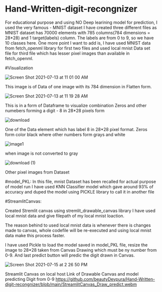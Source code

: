 # Hand-Written-digit-recongnizer

For educational purpose and using NO Deep learining model for prediction, I used the very famous - MNIST dataset
I have created three different files as MNIST dataset has 70000 elements with 785 columns(784 dimensions = 28*28) and 1 target(labels) column.
The labels are from 0 to 9, so we have 10 classes here. 
One more point I want to add is, I have used MNIST data from fetch_openml library for first two files and used local mnist Data set file for third file which has lesser pixel images than available in fetch_openml.

#Visualization

![Screen Shot 2021-07-13 at 11 01 00 AM](https://user-images.githubusercontent.com/82862957/125855776-31fd9f84-e3b6-4113-9e72-73fd72b3b2e1.png)

This image is of Data of one image with its 784 dimension in Flatten form.

![Screen Shot 2021-07-13 at 11 19 28 AM](https://user-images.githubusercontent.com/82862957/125855921-bc888a2b-ece3-42dd-a215-cce8a0ecb4b5.png)

This is in a form of Dataframe to visualize combination Zeros and other numebers forming a digit - 8 in 28*28 pixels form

![download](https://user-images.githubusercontent.com/82862957/125856306-19573037-9e66-4300-be87-ba173726d55f.png)

One of the Data element which has label 8 in 28*28 pixel format. Zeros form color black where other numbers form grays and white

![image1](https://user-images.githubusercontent.com/82862957/125856490-f01d683c-1834-42bb-a275-c9f82576aaca.png)

when image is not converted to gray 

![download (1)](https://user-images.githubusercontent.com/82862957/125856702-3c8456c4-f217-4a5a-a958-908df903717b.png)

Other pixel images from Dataset

#model_PKL:
In this file, mnist Dataset has been recalled for actual purpose of model run
I have used KNN Classifier model which gave around 93% of accuracy and duped the model using PICKLE library to call it in another file

#StreamlitCanvas:

Created Stremlit canvas using stremlit_drawable_canvas library
I have used local mnist data and give filepath of my local mnist loaction. 

The reason behind to used local mnist data is whenever there is changes made to canvas, whole codefile will be re-executed and using local mnist data make this process faster.

I have used Pickle to load the model saved in model_PKL file, resize the image to 28*28 taken from Canvas Drawing which must be ny number from 0-9.
And last predict button will predic the digit drawn in Canvas.

![Screen Shot 2021-07-15 at 2 26 50 PM](https://user-images.githubusercontent.com/82862957/125860271-bec9e8ca-3d81-4996-88ce-5afc6a581651.png)

Streamlit Canvas on local host 
Link of Drawable Canvas and model predicting Digit from 0-9
https://github.com/beautyDevpura/Hand-Written-digit-recongnizer/blob/main/StreamlitCanvas_Draw_predict.webm
